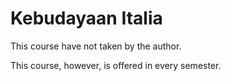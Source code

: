 # Kebudayaan Italia

This course have not taken by the author.

This course, however, is offered in every semester.
